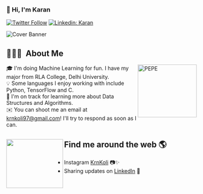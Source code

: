 ### 👋 Hi, I'm Karan 

[![Twitter Follow](https://img.shields.io/twitter/follow/KrnKoli?label=Follow)](https://twitter.com/intent/follow?screen_name=KrnKoli)
[![Linkedin: Karan](https://img.shields.io/badge/-Karan-blue?style=flat-square&logo=Linkedin&logoColor=white&link=https://www.linkedin.com/in/krnkoli/)](https://www.linkedin.com/in/krnkoli/)

![Cover Banner](https://user-images.githubusercontent.com/100320688/188886041-899b6373-a854-4258-ab6d-b8f92736e4f9.jpg)

## 👨🏻‍💻 &nbsp;About Me

<img alt="PEPE" img width="156" height="140" src="https://user-images.githubusercontent.com/100320688/188876392-1e1430d4-dbac-49d2-a55e-d206609455db.gif" align="right"/>

🎓  I'm doing Machine Learning for fun. I have my major from RLA College, Delhi University.\
💡  Some languages I enjoy working with include Python, TensorFlow and C.\
🌱  I'm on track for learning more about Data Structures and Algorithms.\
✉️  You can shoot me an email at krnkoli97@gmail.com! I'll try to respond as soon as I can.



## Find me around the web 🌎 <a href="https://www.linkedin.com/in/krnkoli/"><img align="left" width="150" height="130" src="https://user-images.githubusercontent.com/100320688/188885009-f1bf814e-2f37-4c30-ab15-f1f9a082cf80.gif?raw=true"></a>
- Instagram <a href="https://www.instagram.com/krnkoli/">KrnKoli</a> 📷✨
- Sharing updates on <a href="https://www.linkedin.com/in/krnkoli/">LinkedIn</a> 🗽

